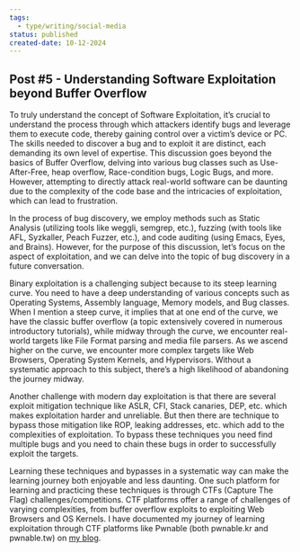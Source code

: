 ```yaml
---
tags:
  - type/writing/social-media
status: published
created-date: 10-12-2024
---
```

## Post #5 - Understanding Software Exploitation beyond Buffer Overflow

To truly understand the concept of Software Exploitation, it’s crucial to understand the process through which attackers identify bugs and leverage them to execute code, thereby gaining control over a victim’s device or PC. The skills needed to discover a bug and to exploit it are distinct, each demanding its own level of expertise. This discussion goes beyond the basics of Buffer Overflow, delving into various bug classes such as Use-After-Free, heap overflow, Race-condition bugs, Logic Bugs, and more. However, attempting to directly attack real-world software can be daunting due to the complexity of the code base and the intricacies of exploitation, which can lead to frustration.

In the process of bug discovery, we employ methods such as Static Analysis (utilizing tools like weggli, semgrep, etc.), fuzzing (with tools like AFL, Syzkaller, Peach Fuzzer, etc.), and code auditing (using Emacs, Eyes, and Brains). However, for the purpose of this discussion, let’s focus on the aspect of exploitation, and we can delve into the topic of bug discovery in a future conversation.

Binary exploitation is a challenging subject because to its steep learning curve. You need to have a deep understanding of various concepts such as Operating Systems, Assembly language, Memory models, and Bug classes. When I mention a steep curve, it implies that at one end of the curve, we have the classic buffer overflow (a topic extensively covered in numerous introductory tutorials), while midway through the curve, we encounter real-world targets like File Format parsing and media file parsers. As we ascend higher on the curve, we encounter more complex targets like Web Browsers, Operating System Kernels, and Hypervisors. Without a systematic approach to this subject, there’s a high likelihood of abandoning the journey midway.

Another challenge with modern day exploitation is that there are several exploit mitigation technique like ASLR, CFI, Stack canaries, DEP, etc. which makes exploitation harder and unreliable. But then there are technique to bypass those mitigation like ROP, leaking addresses, etc. which add to the complexities of exploitation. To bypass these techniques you need find multiple bugs and you need to chain these bugs in order to successfully exploit the targets.

Learning these techniques and bypasses in a systematic way can make the learning journey both enjoyable and less daunting. One such platform for learning and practicing these techniques is through CTFs (Capture The Flag) challenges/competitions. CTF platforms offer a range of challenges of varying complexities, from buffer overflow exploits to exploiting Web Browsers and OS Kernels. I have documented my journey of learning exploitation through CTF platforms like Pwnable (both pwnable.kr and pwnable.tw) on [my blog](https://www.taintedbits.com/categories/CTF-Writeups/).